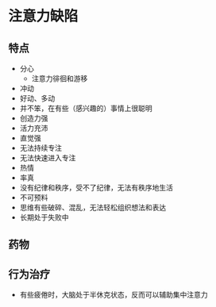 # 注意力缺陷

## 特点
- 分心
  - 注意力徘徊和游移
- 冲动
- 好动、多动
- 并不笨，在有些（感兴趣的）事情上很聪明
- 创造力强
- 活力充沛
- 直觉强
- 无法持续专注
- 无法快速进入专注
- 热情
- 率真
- 没有纪律和秩序，受不了纪律，无法有秩序地生活
- 不可预料
- 思维有些破碎、混乱，无法轻松组织想法和表达
- 长期处于失败中
## 药物
## 行为治疗
- 有些疲倦时，大脑处于半休克状态，反而可以辅助集中注意力
